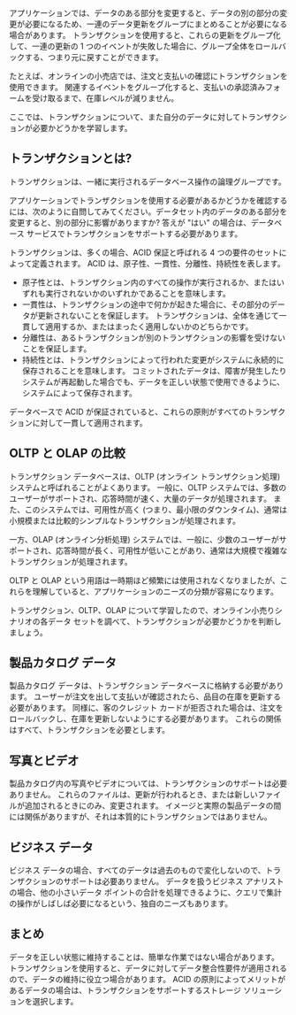 アプリケーションでは、データのある部分を変更すると、データの別の部分の変更が必要になるため、一連のデータ更新をグループにまとめることが必要になる場合があります。 トランザクションを使用すると、これらの更新をグループ化して、一連の更新の 1 つのイベントが失敗した場合に、グループ全体をロールバックする、つまり元に戻すことができます。 

たとえば、オンラインの小売店では、注文と支払いの確認にトランザクションを使用できます。 関連するイベントをグループ化すると、支払いの承認済みフォームを受け取るまで、在庫レベルが減りません。

ここでは、トランザクションについて、また自分のデータに対してトランザクションが必要かどうかを学習します。

## <a name="what-is-a-transaction"></a>トランザクションとは?

トランザクションは、一緒に実行されるデータベース操作の論理グループです。

アプリケーションでトランザクションを使用する必要があるかどうかを確認するには、次のように自問してみてください。データセット内のデータのある部分を変更すると、別の部分に影響がありますか? 答えが "はい" の場合は、データベース サービスでトランザクションをサポートする必要があります。

トランザクションは、多くの場合、ACID 保証と呼ばれる 4 つの要件のセットによって定義されます。 ACID は、原子性、一貫性、分離性、持続性を表します。

- 原子性とは、トランザクション内のすべての操作が実行されるか、またはいずれも実行されないかのいずれかであることを意味します。
- 一貫性は、トランザクションの途中で何かが起きた場合に、その部分のデータが更新されないことを保証します。 トランザクションは、全体を通じて一貫して適用するか、またはまったく適用しないかのどちらかです。
- 分離性は、あるトランザクションが別のトランザクションの影響を受けないことを保証します。
- 持続性とは、トランザクションによって行われた変更がシステムに永続的に保存されることを意味します。 コミットされたデータは、障害が発生したりシステムが再起動した場合でも、データを正しい状態で使用できるように、システムによって保存されます。

データベースで ACID が保証されていると、これらの原則がすべてのトランザクションに対して一貫して適用されます。

## <a name="oltp-vs-olap"></a>OLTP と OLAP の比較

トランザクション データベースは、OLTP (オンライン トランザクション処理) システムと呼ばれることがよくあります。 一般に、OLTP システムでは、多数のユーザーがサポートされ、応答時間が速く、大量のデータが処理されます。 また、このシステムでは、可用性が高く (つまり、最小限のダウンタイム)、通常は小規模または比較的シンプルなトランザクションが処理されます。

一方、OLAP (オンライン分析処理) システムでは、一般に、少数のユーザーがサポートされ、応答時間が長く、可用性が低いことがあり、通常は大規模で複雑なトランザクションが処理されます。

OLTP と OLAP という用語は一時期ほど頻繁には使用されなくなりましたが、これらを理解していると、アプリケーションのニーズの分類が容易になります。 

トランザクション、OLTP、OLAP について学習したので、オンライン小売りシナリオの各データ セットを調べて、トランザクションが必要かどうかを判断しましょう。

## <a name="product-catalog-data"></a>製品カタログ データ

製品カタログ データは、トランザクション データベースに格納する必要があります。 ユーザーが注文を出して支払いが確認されたら、品目の在庫を更新する必要があります。 同様に、客のクレジット カードが拒否された場合は、注文をロールバックし、在庫を更新しないようにする必要があります。 これらの関係はすべて、トランザクションを必要とします。

## <a name="photos-and-videos"></a>写真とビデオ

製品カタログ内の写真やビデオについては、トランザクションのサポートは必要ありません。 これらのファイルは、更新が行われるとき、または新しいファイルが追加されるときにのみ、変更されます。 イメージと実際の製品データの間には関係がありますが、それは本質的にトランザクションではありません。

## <a name="business-data"></a>ビジネス データ

ビジネス データの場合、すべてのデータは過去のもので変化しないので、トランザクションのサポートは必要ありません。 データを扱うビジネス アナリストの場合、他の小さいデータ ポイントの合計を処理できるように、クエリで集計の操作がしばしば必要になるという、独自のニーズもあります。

## <a name="summary"></a>まとめ

データを正しい状態に維持することは、簡単な作業ではない場合があります。 トランザクションを使用すると、データに対してデータ整合性要件が適用されるので、データの維持に役立つ場合があります。 ACID の原則によってメリットがあるデータの場合は、トランザクションをサポートするストレージ ソリューションを選択します。